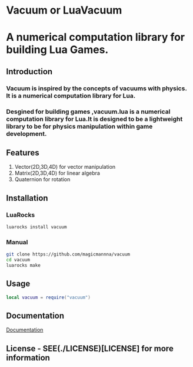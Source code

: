 # Vacuum or LuaVacuum
# A numerical computation library for building Lua Games.
## Introduction

### Vacuum is inspired by the concepts of vacuums with physics. It is a numerical computation library for Lua. 

### Desgined for building games ,vacuum.lua is a numerical computation library for Lua.It is designed to be a lightweight library to be  for physics manipulation within game development.


## Features
1) Vector(2D,3D,4D) for vector manipulation
2) Matrix(2D,3D,4D) for linear algebra
3) Quaternion for rotation



## Installation

### LuaRocks
```bash
luarocks install vacuum
```

### Manual
```bash
git clone https://github.com/magicmannna/vacuum
cd vacuum
luarocks make
```

## Usage
```lua
local vacuum = require("vacuum")
```

## Documentation
[Documentation](https://magicmannna.github.io/vacuum/)

## License - SEE(./LICENSE)[LICENSE] for more information
